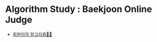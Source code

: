 # Algorithm Study : Baekjoon Online Judge
* [희원이의 알고리즘👸🏻](https://github.com/yhw991228/Algorithm.git)
